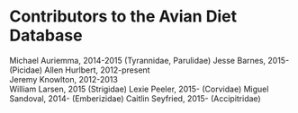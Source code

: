 Contributors to the Avian Diet Database
=======================================

Michael Auriemma, 2014-2015  (Tyrannidae, Parulidae)
Jesse Barnes, 2015-  (Picidae)
Allen Hurlbert, 2012-present  
Jeremy Knowlton, 2012-2013  
William Larsen, 2015 (Strigidae)
Lexie Peeler, 2015-  (Corvidae)
Miguel Sandoval, 2014-  (Emberizidae)
Caitlin Seyfried, 2015-  (Accipitridae)
